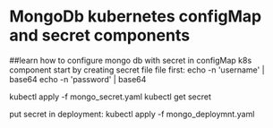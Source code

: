 # MongoDb kubernetes configMap and secret components
##learn how to configure mongo db with secret in configMap k8s component
start by creating secret file file first:
echo -n 'username' | base64
echo -n 'password' | base64

kubectl apply -f mongo_secret.yaml
kubectl get secret

put secret in deployment:
kubectl apply -f mongo_deploymnt.yaml




